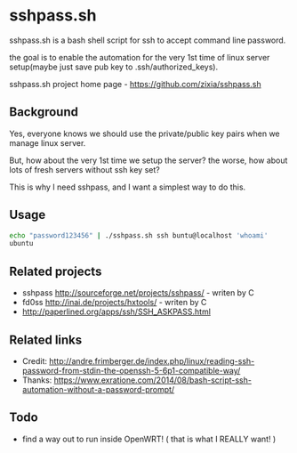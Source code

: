 # sshpass.sh
sshpass.sh is a bash shell script for ssh to accept command line password.  

the goal is to enable the automation for the very 1st time of linux server setup(maybe just save pub key to .ssh/authorized_keys).

sshpass.sh project home page - https://github.com/zixia/sshpass.sh

## Background
Yes, everyone knows we should use the private/public key pairs when we manage linux server.

But, how about the very 1st time we setup the server? the worse, how about lots of fresh servers without ssh key set?

This is why I need sshpass, and I want a simplest way to do this.

## Usage

```bash
echo "password123456" | ./sshpass.sh ssh buntu@localhost 'whoami'
ubuntu
```

## Related projects
- sshpass http://sourceforge.net/projects/sshpass/ - writen by C
- fd0ss http://inai.de/projects/hxtools/ - writen by C
- http://paperlined.org/apps/ssh/SSH_ASKPASS.html

## Related links
- Credit: http://andre.frimberger.de/index.php/linux/reading-ssh-password-from-stdin-the-openssh-5-6p1-compatible-way/
- Thanks: https://www.exratione.com/2014/08/bash-script-ssh-automation-without-a-password-prompt/

## Todo
- find a way out to run inside OpenWRT! ( that is what I REALLY want! )

